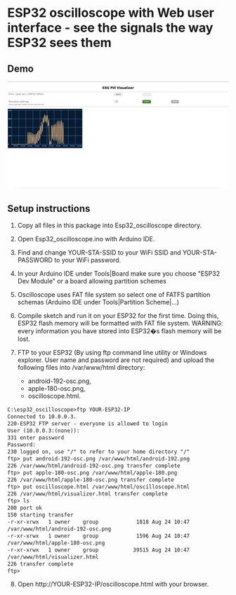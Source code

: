 # ESP32 oscilloscope with Web user interface - see the signals the way ESP32 sees them

## Demo
![image info](.assests/../assets/Random%20analog.png)

## Setup instructions

1. Copy all files in this package into Esp32_oscilloscope directory.
2. Open Esp32_oscilloscope.ino with Arduino IDE.
3. Find and change YOUR-STA-SSID to your WiFi SSID and YOUR-STA-PASSWORD to your WiFi password.
4. In your Arduino IDE under Tools|Board make sure you choose "ESP32 Dev Module" or a board allowing partition schemes
5. Oscilloscope uses FAT file system so select one of FATFS partition schemas (Arduino IDE under Tools|Partition Scheme|...)
6. Compile sketch and run it on your ESP32 for the first time. Doing this, ESP32 flash memory will be formatted with FAT file system. WARNING: every information you have stored into ESP32�s flash memory will be lost.
7. FTP to your ESP32 (By using ftp command line utility or Windows explorer. User name and password are not required) and upload the following files into /var/www/html directory:

   - android-192-osc.png,
   - apple-180-osc.png,
   - oscilloscope.html.

```
C:\esp32_oscilloscope>ftp YOUR-ESP32-IP
Connected to 10.0.0.3.
220-ESP32 FTP server - everyone is allowed to login
User (10.0.0.3:(none)):
331 enter password
Password:
230 logged on, use "/" to refer to your home directory "/"
ftp> put android-192-osc.png /var/www/html/android-192.png
226 /var/www/html/android-192-osc.png transfer complete
ftp> put apple-180-osc.png /var/www/html/apple-180.png
226 /var/www/html/apple-180-osc.png transfer complete
ftp> put oscilloscope.html /var/www/html/oscilloscope.html
226 /var/www/html/visualizer.html transfer complete
ftp> ls
200 port ok
150 starting transfer
-r-xr-xrwx   1 owner    group            1818 Aug 24 10:47      /var/www/html/android-192-osc.png
-r-xr-xrwx   1 owner    group            1596 Aug 24 10:47      /var/www/html/apple-180-osc.png
-r-xr-xrwx   1 owner    group           39515 Aug 24 10:47      /var/www/html/visualizer.html
226 transfer complete
ftp>
```

8. Open http://YOUR-ESP32-IP/oscilloscope.html with your browser.
